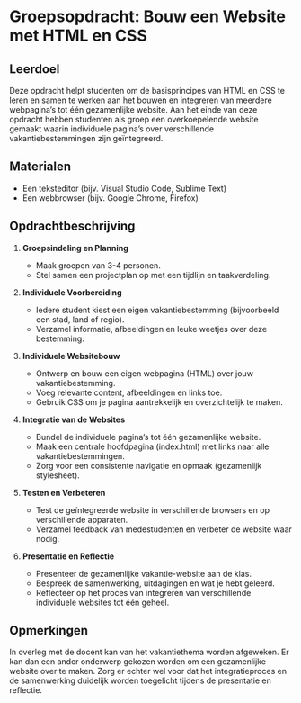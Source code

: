 # Groepsopdracht: Bouw een Website met HTML en CSS
## Leerdoel
Deze opdracht helpt studenten om de basisprincipes van HTML en CSS te leren en samen te werken aan het bouwen en integreren van meerdere webpagina’s tot één gezamenlijke website. Aan het einde van deze opdracht hebben studenten als groep een overkoepelende website gemaakt waarin individuele pagina’s over verschillende vakantiebestemmingen zijn geïntegreerd.

## Materialen
- Een teksteditor (bijv. Visual Studio Code, Sublime Text)
- Een webbrowser (bijv. Google Chrome, Firefox)

## Opdrachtbeschrijving

1. **Groepsindeling en Planning**
   - Maak groepen van 3-4 personen.
   - Stel samen een projectplan op met een tijdlijn en taakverdeling.

2. **Individuele Voorbereiding**
   - Iedere student kiest een eigen vakantiebestemming (bijvoorbeeld een stad, land of regio).
   - Verzamel informatie, afbeeldingen en leuke weetjes over deze bestemming.

3. **Individuele Websitebouw**
   - Ontwerp en bouw een eigen webpagina (HTML) over jouw vakantiebestemming.
   - Voeg relevante content, afbeeldingen en links toe.
   - Gebruik CSS om je pagina aantrekkelijk en overzichtelijk te maken.

4. **Integratie van de Websites**
   - Bundel de individuele pagina’s tot één gezamenlijke website.
   - Maak een centrale hoofdpagina (index.html) met links naar alle vakantiebestemmingen.
   - Zorg voor een consistente navigatie en opmaak (gezamenlijk stylesheet).

5. **Testen en Verbeteren**
   - Test de geïntegreerde website in verschillende browsers en op verschillende apparaten.
   - Verzamel feedback van medestudenten en verbeter de website waar nodig.

6. **Presentatie en Reflectie**
   - Presenteer de gezamenlijke vakantie-website aan de klas.
   - Bespreek de samenwerking, uitdagingen en wat je hebt geleerd.
   - Reflecteer op het proces van integreren van verschillende individuele websites tot één geheel.

## Opmerkingen
In overleg met de docent kan van het vakantiethema worden afgeweken. Er kan dan een ander onderwerp gekozen worden om een gezamenlijke website over te maken. Zorg er echter wel voor dat het integratieproces en de samenwerking duidelijk worden toegelicht tijdens de presentatie en reflectie.
